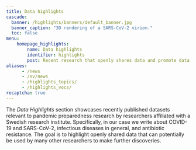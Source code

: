 ```yaml
---
title: Data highlights
cascade:
  banner: /highlights/banners/default_banner.jpg
  banner_caption: "3D rendering of a SARS-CoV-2 virion."
  toc: false
menu:
    homepage_highlights:
        name: Data highlights
        identifier: highlights
        post: Recent research that openly shares data and promote data reuse. <a href="/highlights/">See all highlights <i class="bi bi-arrow-right-circle-fill"></i></a>
aliases:
      - /news
      - /sv/news
      - /highlights_topics/
      - /highlights_vocs/
recaptcha: true
---
```


The *Data Highlights* section showcases recently published datasets relevant to pandemic preparedness research by researchers affiliated with a Swedish research institute. Specifically, in our case we write about COVID-19 and SARS-CoV-2, infectious diseases in general, and antibiotic resistance. The goal is to highlight openly shared data that can potentially be used by many other researchers to make further discoveries.
